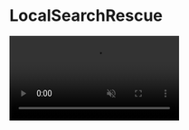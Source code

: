 # LocalSearchRescue

<video autoplay loop muted playsinline>
  <source src="https://github.com/user-attachments/assets/51af41a6-c461-4145-98cc-3f695c42828e" type="video/webm">
  Your browser does not support the video tag.
</video>
